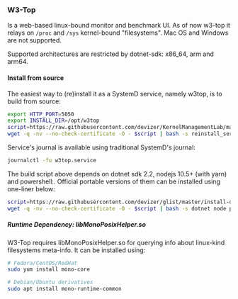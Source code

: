 ### W3-Top
Is a web-based linux-bound monitor and benchmark UI. As of now w3-top it relays on `/proc` and `/sys` kernel-bound "filesystems". Mac OS and Windows are not supported.

Supported architectures are restricted by dotnet-sdk: x86_64, arm and arm64.

#### Install from source
The easiest way to (re)install it as a SystemD service, namely w3top, is to build from source:

```bash
export HTTP_PORT=5050
export INSTALL_DIR=/opt/w3top
script=https://raw.githubusercontent.com/devizer/KernelManagementLab/master/build-w3-dashboard.sh
wget -q -nv --no-check-certificate -O - $script | bash -s reinstall_service 
```

Service's journal is available using traditional SystemD's journal:

```bash
journalctl -fu w3top.service
```

The build script above depends on dotnet sdk 2.2, nodejs 10.5+ (with yarn) and powershell:. Official portable versions of them can be installed using one-liner below:
```bash
script=https://raw.githubusercontent.com/devizer/glist/master/install-dotnet-and-nodejs.sh
wget -q -nv --no-check-certificate -O - $script | bash -s dotnet node pwsh
```

##### Runtime Dependency: libMonoPosixHelper.so
W3-Top requires libMonoPosixHelper.so for querying info about linux-kind filesystems meta-info. It can be installed using:

```bash
# Fedora/CentOS/RedHat
sudo yum install mono-core

# Debian/Ubuntu derivatives
sudo apt install mono-runtime-common
```
